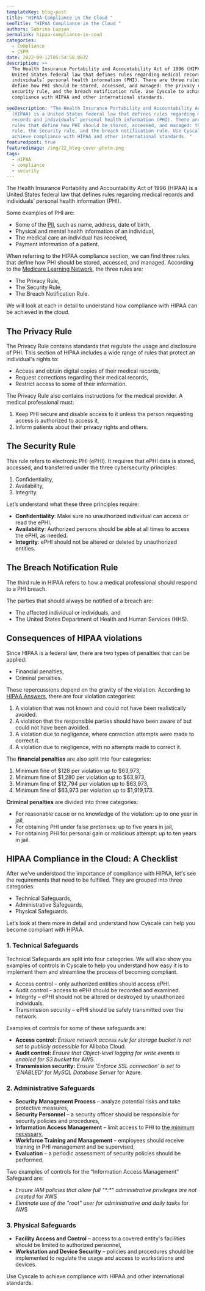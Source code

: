 ```yaml
---
templateKey: blog-post
title: "HIPAA Compliance in the Cloud "
seoTitle: "HIPAA Compliance in the Cloud "
authors: Sabrina Lupșan
permalink: hipaa-compliance-in-coud
categories:
  - Compliance
  - CSPM
date: 2022-09-12T05:54:58.803Z
description: >+
  The Health Insurance Portability and Accountability Act of 1996 (HIPAA) is a
  United States federal law that defines rules regarding medical records and
  individuals’ personal health information (PHI). There are three rules that
  define how PHI should be stored, accessed, and managed: the privacy rule, the
  security rule, and the breach notification rule. Use Cyscale to achieve
  compliance with HIPAA and other international standards. 

seoDescription: "The Health Insurance Portability and Accountability Act of 1996
  (HIPAA) is a United States federal law that defines rules regarding medical
  records and individuals’ personal health information (PHI). There are three
  rules that define how PHI should be stored, accessed, and managed: the privacy
  rule, the security rule, and the breach notification rule. Use Cyscale to
  achieve compliance with HIPAA and other international standards. "
featuredpost: true
featuredimage: /img/22_blog-cover-photo.png
tags:
  - HIPAA
  - compliance
  - security
---
```

<!--StartFragment-->

The Health Insurance Portability and Accountability Act of 1996 (HIPAA) is a United States federal law that defines rules regarding medical records and individuals’ personal health information (PHI). 

Some examples of PHI are: 

* Some of the [PII](https://cyscale.com/blog/protecting-pii-in-the-cloud/), such as name, address, date of birth, 
* Physical and mental health information of an individual,  
* The medical care an individual has received, 
* Payment information of a patient. 

When referring to the HIPAA compliance section, we can find three rules that define how PHI should be stored, accessed, and managed. According to the [Medicare Learning Network](https://www.cms.gov/Outreach-and-Education/Medicare-Learning-Network-MLN/MLNProducts/Downloads/HIPAAPrivacyandSecurity.pdf), the three rules are: 

* The Privacy Rule, 
* The Security Rule, 
* The Breach Notification Rule. 

We will look at each in detail to understand how compliance with HIPAA can be achieved in the cloud. 

## The Privacy Rule 

The Privacy Rule contains standards that regulate the usage and disclosure of PHI. This section of HIPAA includes a wide range of rules that protect an individual's rights to: 

* Access and obtain digital copies of their medical records, 
* Request corrections regarding their medical records, 
* Restrict access to some of their information. 

The Privacy Rule also contains instructions for the medical provider. A medical professional must: 

1. Keep PHI secure and disable access to it unless the person requesting access is authorized to access it, 
2. Inform patients about their privacy rights and others. 

## The Security Rule 

This rule refers to electronic PHI (ePHI). It requires that ePHI data is stored, accessed, and transferred under the three cybersecurity principles: 

1. Confidentiality,  
2. Availability, 
3. Integrity. 

Let’s understand what these three principles require: 

* **Confidentiality**: Make sure no unauthorized individual can access or read the ePHI. 
* **Availability**: Authorized persons should be able at all times to access the ePHI, as needed. 
* **Integrity**: ePHI should not be altered or deleted by unauthorized entities. 

## The Breach Notification Rule 

The third rule in HIPAA refers to how a medical professional should respond to a PHI breach.  

The parties that should always be notified of a breach are: 

* The affected individual or individuals, and 
* The United States Department of Health and Human Services (HHS). 

## Consequences of HIPAA violations 

Since HIPAA is a federal law, there are two types of penalties that can be applied: 

* Financial penalties, 
* Criminal penalties. 

These repercussions depend on the gravity of the violation. According to [HIPAA Answers](https://www.hipaanswers.com/hipaa-violation-penalties/), there are four violation categories: 

1. A violation that was not known and could not have been realistically avoided. 
2. A violation that the responsible parties should have been aware of but could not have been avoided. 
3. A violation due to negligence, where correction attempts were made to correct it. 
4. A violation due to negligence, with no attempts made to correct it. 

The **financial penalties** are also split into four categories: 

1. Minimum fine of $128 per violation up to $63,973, 
2. Minimum fine of $1,280 per violation up to $63,973, 
3. Minimum fine of $12,794 per violation up to $63,973, 
4. Minimum fine of $63,973 per violation up to $1,919,173. 

**Criminal penalties** are divided into three categories: 

* For reasonable cause or no knowledge of the violation: up to one year in jail, 
* For obtaining PHI under false pretenses: up to five years in jail, 
* For obtaining PHI for personal gain or malicious attempt: up to ten years in jail. 

## HIPAA Compliance in the Cloud: A Checklist 

After we've understood the importance of compliance with HIPAA, let's see the requirements that need to be fulfilled. They are grouped into three categories: 

* Technical Safeguards, 
* Administrative Safeguards, 
* Physical Safeguards.  

Let’s look at them more in detail and understand how Cyscale can help you become compliant with HIPAA. 

### 1. Technical Safeguards 

Technical Safeguards are split into four categories. We will also show you examples of controls in Cyscale to help you understand how easy it is to implement them and streamline the process of becoming compliant. 

* Access control – only authorized entities should access ePHI. 
* Audit control – access to ePHI should be recorded and examined. 
* Integrity – ePHI should not be altered or destroyed by unauthorized individuals. 
* Transmission security – ePHI should be safely transmitted over the network. 

Examples of controls for some of these safeguards are: 

* **Access control:** *Ensure network access rule for storage bucket is not set to publicly accessible* for Alibaba Cloud. 
* **Audit control:** *Ensure that Object-level logging for write events is enabled for S3 bucket* for AWS. 
* **Transmission security:** *Ensure 'Enforce SSL connection' is set to 'ENABLED' for MySQL Database Server* for Azure. 

### 2. Administrative Safeguards 

* **Security Management Process** – analyze potential risks and take protective measures, 
* **Security Personnel** – a security officer should be responsible for security policies and procedures, 
* **Information Access Management** – limit access to PHI to [the minimum necessary](https://cyscale.com/blog/check-for-least-privilege/), 
* **Workforce Training and Management** – employees should receive training in PHI management and be supervised, 
* **Evaluation** – a periodic assessment of security policies should be performed. 

Two examples of controls for the “Information Access Management” Safeguard are: 

* *Ensure IAM policies that allow full "\*:\*" administrative privileges are not created* for AWS 
* *Eliminate use of the "root" user for administrative and daily tasks* for AWS 

### 3. Physical Safeguards 

* **Facility Access and Control** – access to a covered entity's facilities should be limited to authorized personnel, 
* **Workstation and Device Security** – policies and procedures should be implemented to regulate the usage and access to workstations and devices.  

Use Cyscale to achieve compliance with HIPAA and other international standards. 

<!--EndFragment-->